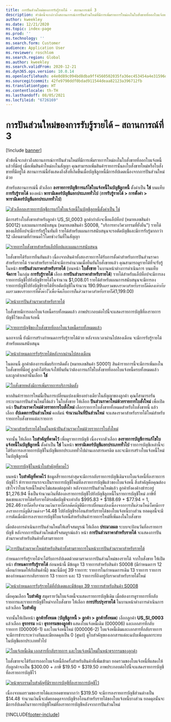 ```yaml
---
title: การปันส่วนใหม่ของการรับรู้รายได้ - สถานการณ์ที่ 3
description: หัวข้อนี้จะกล่าวถึงสถานการณ์การปันส่วนใหม่ที่มีการเพิ่มรายการใหม่ลงในใบสั่งขายที่ออกใบแจ้งหนี้แล้วที่มีอยู่ เมื่อเพิ่มสินค้าใหม่ลงในสัญญา คุณสามารถเพิ่มสินค้ารายการนั้นลงใบสั่งขายใหม่หรือใบสั่งขายที่มีอยู่ได้
author: kweekley
ms.date: 12/21/2020
ms.topic: index-page
ms.prod: ''
ms.technology: ''
ms.search.form: Customer
audience: Application User
ms.reviewer: roschlom
ms.search.region: Global
ms.author: kweekley
ms.search.validFrom: 2020-12-21
ms.dyn365.ops.version: 10.0.14
ms.openlocfilehash: e4e0d89c094bd8dba9ff4560502035fa36ec453454a4e31596db8cfd3517c8e5
ms.sourcegitcommit: 42fe9790ddf0bdad911544deaa82123a396712fb
ms.translationtype: HT
ms.contentlocale: th-TH
ms.lasthandoff: 08/05/2021
ms.locfileid: "6726169"
---
```

# <a name="revenue-recognition-reallocation--scenario-3"></a>การปันส่วนใหม่ของการรับรู้รายได้ – สถานการณ์ที่ 3

[!include [banner](../includes/banner.md)]

หัวข้อนี้จะกล่าวถึงสถานการณ์การปันส่วนใหม่ที่มีการเพิ่มรายการใหม่ลงในใบสั่งขายที่ออกใบแจ้งหนี้แล้วที่มีอยู่ เมื่อเพิ่มสินค้าใหม่ลงในสัญญา คุณสามารถเพิ่มสินค้ารายการนั้นลงใบสั่งขายใหม่หรือใบสั่งขายที่มีอยู่ได้ สถานการณ์นี้ยังแสดงถึงสิ่งที่เกิดขึ้นเมื่อบัญชีลูกหนี้มีการอัปเดตเนื่องจากการปันส่วนใหม่ด้วย

สำหรับสถานการณ์นี้ ตัวเลือก **ลงรายการบัญชีการแก้ไขใบแจ้งหนี้ในบัญชีลูกหนี้** ตั้งค่าเป็น **ใช่** บนแท็บ **การรับรู้รายได้** ของหน้า **พารามิเตอร์บัญชีแยกประเภททั่วไป** (**การรับรู้รายได้ \> การตั้งค่า \> พารามิเตอร์บัญชีแยกประเภททั่วไป**)

[![ตัวเลือกลงรายการบัญชีการแก้ไขใบแจ้งหนี้ในบัญชีลูกหนี้ตั้งค่าเป็น ใช่](./media/25_rev-rec-scenarios.png)](./media/25_rev-rec-scenarios.png)

มีการสร้างใบสั่งขายสำหรับลูกค้า US\_SI\_0003 ลูกค้ากําลังจะซื้อแล็ปท็อป (หมายเลขสินค้า S0012) และแผนการสนับสนุน (หมายเลขสินค้า S0008, "บริการทางวิศวกรรมที่ยั่งยืน") รายได้ของแล็ปท็อปจะมีการรับรู้ในทันที รายได้สําหรับแผนการสนับสนุนจะรอตัดบัญชีและมีการรับรู้มากกว่า 12 เดือนตามที่กําหนดไว้โดยช่วงวันที่ในสัญญา

[![รายการใบสั่งขายสําหรับแล็ปท็อปและแผนการสนับสนุน](./media/26_rev-rec-scenarios.png)](./media/26_rev-rec-scenarios.png)

ใบสั่งขายได้รับการยืนยันแล้ว เนื่องจากสินค้าทั้งสองรายการได้รับการตั้งค่าสำหรับการปันส่วนราคาสำหรับรายได้ ราคาสำหรับรายได้จะมีการคำนวณเมื่อยืนยันใบสั่งขายแล้ว คุณสามารถดูรายได้ที่จะรับรู้ในหน้า **การปันส่วนราคาสำหรับรายได้** (บนหน้า **ใบสั่งขาย** ในบานหน้าต่างการดำเนินการ บนแท็บ **จัดการ** ในกลุ่ม **การรับรู้รายได้** เลือก **การปันส่วนราคาสำหรับรายได้**) รายได้สําหรับแล็ปท็อปจะมีการลงรายการบัญชีไปยังบัญชีรายได้ในจํานวน $1,008.01 รายได้สําหรับแผนการสนับสนุนจะมีการลงรายการบัญชีไปยังบัญชีรายได้ที่รอตัดบัญชีในจํานวน $190.99 ผลรวมของราคาสำหรับรายได้ต้องเท่ากับผลรวมของรายการที่ตั้งค่าไว้เพื่อจัดเก็บการปันส่วนราคาสำหรับรายได้ ($1,199.00)

[![หน้าการปันส่วนราคาสำหรับรายได้](./media/27_rev-rec-scenarios.png)](./media/27_rev-rec-scenarios.png)

ใบสั่งขายมีการออกใบแจ้งหนี้ครบทั้งหมดแล้ว ภาพประกอบต่อไปนี้จะแสดงรายการบัญชีที่ลงรายการบัญชีไว้ของใบแจ้งหนี้

[![รายการบัญชีของใบสั่งขายที่ออกใบแจ้งหนี้ครบทั้งหมดแล้ว](./media/28_rev-rec-scenarios.png)](./media/28_rev-rec-scenarios.png)

นอกจากนี้ ยังมีการสร้างกำหนดการรับรู้รายได้ด้วย หลังจากเวลาผ่านไปสองเดือน จะมีการรับรู้รายได้สำหรับแผนสนับสนุน

[![หน้ากำหนดการรับรู้รายได้หลังจากผ่านไปสองเดือน](./media/29_rev-rec-scenarios.png)](./media/29_rev-rec-scenarios.png)

ในตอนนี้ ลูกค้าต้องการเพิ่มบริการติดตั้ง (หมายเลขสินค้า S0001) สินค้ารายการนี้จะมีการเพิ่มลงในใบสั่งขายที่มีอยู่ ลูกค้าได้รับแจ้งให้ยืนยันว่าต้องการแก้ไขใบสั่งขายที่ออกใบแจ้งหนี้ครบทั้งหมดแล้ว และลูกค้าเหล่านั้นเลือก **ใช่**

[![ใบสั่งขายหลังมีการเพิ่มรายการบริการติดตั้ง](./media/30_rev-rec-scenarios.png)](./media/30_rev-rec-scenarios.png)

หากสินค้ารายการใหม่นี้เป็นการเปลี่ยนแปลงเพียงอย่างเดียวในสัญญาของลูกค้า คุณก็สามารถรันกระบวนการปันส่วนใหม่ได้แล้ว ในใบสั่งขาย ให้เลือก **ปันส่วนราคาใหม่ด้วยรายการใบสั่งใหม่** เพื่อเปิดหน้า **ปันส่วนราคาใหม่ด้วยรายการใบสั่งใหม่** เลือกรายการใบสั่งขายทั้งหมดสำหรับใบสั่งขายนี้ แล้วเลือก **อัปเดตการปันส่วนใหม่** คอลัมน์ **จำนวนเงินที่ปันส่วนใหม่** จะแสดงราคาสำหรับรายได้ใหม่สําหรับรายการใบสั่งขายแต่ละรายการ

[![ราคาสำหรับรายได้ใหม่ในหน้าปันส่วนราคาใหม่ด้วยรายการใบสั่งใหม่](./media/31_rev-rec-scenarios.png)](./media/31_rev-rec-scenarios.png)

จากนั้น ให้เลือก **ใบสำคัญที่คาดไว้** เพื่อดูรายการบัญชี เนื่องจากตัวเลือก **ลงรายการบัญชีการแก้ไขใบแจ้งหนี้ในบัญชีลูกหนี้** ตั้งค่าเป็น **ใช่** ในหน้า **พารามิเตอร์บัญชีแยกประเภททั่วไป** รายการบัญชีเหล่านี้จะได้รับการลงรายการบัญชีในบัญชีแยกประเภททั่วไปผ่านเอกสารเครดิต และจะมีการสร้างใบแจ้งหนี้ใหม่ในบัญชีลูกหนี้

[![รายการบัญชีในหน้าใบสำคัญที่คาดไว้](./media/32_rev-rec-scenarios.png)](./media/32_rev-rec-scenarios.png)

บนหน้า **ใบสำคัญที่คาดไว้** ข้อมูลสี่รายการล่าสุดจะมีการกลับรายการบัญชีเดิมจากใบแจ้งหนี้ที่ลงรายการบัญชีไว้ ห้ารายการแรกจะเป็นรายการบัญชีใหม่ที่ลงรายการบัญชีแล้วของใบแจ้งหนี้ สิ่งสำคัญคือคุณต้องเข้าใจว่าใบแจ้งหนี้ใหม่จะไม่แสดงต่อลูกค้า หลังจากการปันส่วนใหม่แล้ว ลูกค้ายังคงค้างชำระอยู่ $1,276.94 ซึ่งเป็นจำนวนเงินที่ต้องลงรายการบัญชีไปยังบัญชีลูกหนี้ในรายการบัญชีใหม่ ภาษีที่ชดเชยและรายได้หรือรายได้รอตัดบัญชีจะเท่ากับ $995.83 + $188.69 + $77.94 = $1,262.46 รายได้หรือจำนวนเงินรายได้รอตัดบัญชีมีการเปลี่ยนแปลงเนื่องจากการปันส่วนใหม่ โดยมีการลงรายการบัญชีส่วนต่าง -$14.48 ไปยังบัญชีรอโอนสำหรับรายได้ของใบแจ้งหนี้บางส่วน ยอดดุลนี้จะมีการตัดเมื่อมีการลงรายการบัญชีใบแจ้งหนี้สำหรับสินค้ารายการใหม่ที่เพิ่มลงในใบสั่งขาย

เมื่อต้องการดําเนินการปันส่วนใหม่ให้เสร็จสมบูรณ์ ให้เลือก **ประมวลผล** ระบบจะป้อนวันที่ลงรายการบัญชี หลังจากการปันส่วนใหม่เสร็จสมบูรณ์แล้ว หน้า **การปันส่วนราคาสำหรับรายได้** จะแสดงการปันส่วนราคาสำหรับสินค้าทั้งสามรายการ

[![การปันส่วนราคาใหม่สำหรับสินค้าทั้งสามรายการในหน้าการปันส่วนราคาสำหรับรายได้](./media/33_rev-rec-scenarios.png)](./media/33_rev-rec-scenarios.png)

กำหนดการรับรู้รายได้จะได้รับการอัปเดตด้วยตามราคาการปันส่วนใหม่ของรายได้ จากใบสั่งขาย ให้เปิดหน้า **กำหนดการรับรู้รายได้** ก่อนหน้านี้ มีข้อมูล 13 รายการสำหรับสินค้า S0008 (มีกำหนดการ 12 เดือนกำหนดให้กับสินค้านี้) ขณะนี้มีอยู่ 39 รายการ: รายการในกำหนดการเดิม 13 รายการ รายการของกำหนดการกลับรายการ 13 รายการ และ 13 รายการที่อิงอยู่กับราคาสำหรับรายได้ใหม่

[![หน้ากำหนดการรับรู้รายได้ที่อัปเดตและมีข้อมูล 39 รายการสำหรับสินค้า S0008](./media/34_rev-rec-scenarios.png)](./media/34_rev-rec-scenarios.png)

เมื่อคุณเลือก **ใบสำคัญ** สมุดรายวันใบแจ้งหนี้จะแสดงรายการบัญชีเดิม เมื่อต้องการดูรายการที่กลับรายการและรายการบัญชีใหม่จากใบสั่งขาย ให้เลือก **การปรับปรุงรายได้** ในบานหน้าต่างการดำเนินการ แล้วเลือก **ใบสำคัญ**

จากนั้นให้เปิดหน้า **ลูกค้าทั้งหมด** (**บัญชีลูกหนี้ \> ลูกค้า \> ลูกค้าทั้งหมด**) เลือกลูกค้า **US\_SI\_0003** แล้วเลือก **ธุรกรรม** หน้า **ธุรกรรมของลูกค้า** แสดงใบแจ้งหนี้เดิม (000006) และเอกสารที่กลับรายการ (000006-1) และใบแจ้งหนี้ใหม่ (000006-2) ใบแจ้งหนี้เดิมและเอกสารที่กลับรายการจะมีการชำระระหว่างกันและมียอดดุลเป็น 0 (ศูนย์) ดูใบสำคัญของเอกสารแต่ละฉบับเพื่อดูผลกระทบในบัญชีแยกประเภททั่วไป

[![ใบแจ้งหนี้เดิม เอกสารที่กลับรายการ และใบแจ้งหนี้ใหม่ในหน้าธุรกรรมของลูกค้า](./media/35_rev-rec-scenarios.png)](./media/35_rev-rec-scenarios.png)

ใบสั่งขายจะได้รับการออกใบแจ้งหนี้อีกครั้งสำหรับสินค้าที่เพิ่มเข้ามา ยอดรวมของใบแจ้งหนี้ที่แสดงให้กับลูกค้าจะเป็น $300.00 + ภาษี $19.50 = $319.50 ภาพประกอบต่อไปนี้จะแสดงรายการบัญชีที่ลงรายการบัญชีไว้

[![หน้าธุรกรรมใบสำคัญที่มีรายการบัญชีที่ลงรายการบัญชีไว้](./media/36_rev-rec-scenarios.png)](./media/36_rev-rec-scenarios.png)

เนื่องจากผลรวมของรายได้และยอดขายมากกว่า $319.50 จะมีการลงรายการบัญชีส่วนต่างเป็น $14.48 จำนวนเงินนี้จะตัดยอดดุลจากบัญชีรอโอนสำหรับรายได้ของใบแจ้งหนี้บางส่วน ยอดดุลนั้นจะมีการอัปเดตในรายการบัญชีใหม่ที่ลงรายการบัญชีหลังจากการปันส่วนใหม่


[!INCLUDE[footer-include](../../includes/footer-banner.md)]